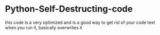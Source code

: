 # Python-Self-Destructing-code
this code is a very optimized and is a good way to get rid of your code text when you run it, basically overwrites it
